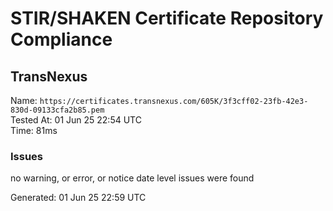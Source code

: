 # STIR/SHAKEN Certificate Repository Compliance

## TransNexus

Name: `https://certificates.transnexus.com/605K/3f3cff02-23fb-42e3-830d-09133cfa2b85.pem`\
Tested At: 01 Jun 25 22:54 UTC\
Time: 81ms

### Issues

no warning, or error, or notice date level issues were found

Generated: 01 Jun 25 22:59 UTC